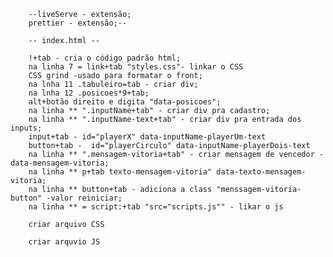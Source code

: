         --liveServe - extensão;
        prettier - extensão;--

        -- index.html --

        !+tab - cria o código padrão html;
        na linha 7 = link+tab "styles.css"- linkar o CSS
        CSS grind -usado para formatar o front;
        na lnha 11 .tabuleiro=tab - criar div;
        na lnha 12 .posicoes*9+tab;
        alt+botão direito e digita "data-posicoes";
        na linha ** ".inputName+tab" - criar div pra cadastro;
        na linha ** ".inputName-text+tab" - criar div pra entrada dos inputs;
        input+tab - id="playerX" data-inputName-playerUm-text
        button+tab -  id="playerCirculo" data-inputName-playerDois-text
        na linha ** ".mensagem-vitoria+tab" - criar mensagem de vencedor - data-mensagem-vitoria;
        na linha ** p+tab texto-mensagem-vitoria" data-texto-mensagem-vitoria;
        na linha ** button+tab - adiciona a class "menssagem-vitoria-button" -valor reiniciar;
        na linha ** = script:+tab "src="scripts.js"" - likar o js

        criar arquivo CSS

        criar arquvio JS
